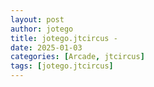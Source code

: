 ```yaml
---
layout: post
author: jotego
title: jotego.jtcircus - 
date: 2025-01-03
categories: [Arcade, jtcircus]
tags: [jotego.jtcircus]
---
```



